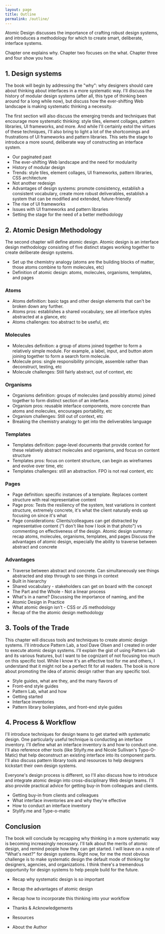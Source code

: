 ```yaml
---
layout: page
title: Outline
permalink: /outline/
---
```


Atomic Design discusses the importance of crafting robust design systems, and introduces a methodology for which to create smart, deliberate, interface systems.

Chapter one explains why. Chapter two focuses on the what. Chapter three and four show you how.


## 1. Design systems
The book will begin by addressing the "why": why designers should care about thinking about interfaces in a more systematic way. I'll discuss the history of modular design systems (after all, this type of thinking been around for a long while now), but discuss how the ever-shifting Web landscape is making systematic thinking a necessity.

The first section will also discuss the emerging trends and techniques that encourage more systematic thinking: style tiles, element collages, pattern libraries, UI frameworks, and more. And while I'll certainly extol the virtues of these techniques, I'll also bring to light a lot of the shortcomings and frustrations of UI frameworks and pattern libraries. This sets the stage to introduce a more sound, deliberate way of constructing an interface system.

- Our paginated past
- The ever-shifting Web landscape and the need for modularity
- History of modular design
- Trends: style tiles, element collages, UI frameworks, pattern libraries, CSS architecture
- Not another redesign
- Advantages of design systems: promote consistency, establish a consistent vocabulary, create more robust deliverables, establish a system that can be modified and extended, future-friendly
- The rise of UI frameworks
- Issues with UI frameworks and pattern libraries
- Setting the stage for the need of a better methodology

## 2. Atomic Design Methodology
The second chapter will define atomic design. Atomic design is an interface design methodology consisting of five distinct stages working together to create deliberate design systems.

- Set up the chemistry analogy (atoms are the building blocks of matter, those atoms combine to form molecules, etc)
- Definition of atomic design: atoms, molecules, organisms, templates, and pages

### Atoms
- Atoms definition: basic tags and other design elements that can't be broken down any further.
- Atoms pros: establishes a shared vocabulary, see all interface styles abstracted at a glance, etc
- Atoms challenges: too abstract to be useful, etc

### Molecules
- Molecules definition: a group of atoms joined together to form a relatively simple module. For example, a label, input, and button atom joining together to form a search form molecule.
- Molecule pros: single responsibility principle, assemble rather than deconstruct, testing, etc
- Molecule challenges: Still fairly abstract, out of context, etc

### Organisms
- Organisms definition: groups of molecules (and possibly atoms) joined together to form distinct section of an interface.
- Organism pros: reusable interface components, more concrete than atoms and molecules, encourages portability, etc
- Organism challenges: Still out of context, etc
- Breaking the chemistry analogy to get into the deliverables language

### Templates
- Templates definition: page-level documents that provide context for these relatively abstract molecules and organisms, and  focus on content structure
- Templates pros: focus on content structure, can begin as wireframes and evolve over time, etc
- Templates challenges: still an abstraction. FPO is not real content, etc

### Pages
- Page definition: specific instances of a template. Replaces content structure with real representative content
- Page pros: Tests the resiliency of the system, test variations in content structure, extremely concrete, it's what the client naturally ends up focusing on since it's what
- Page considerations: Clients/colleagues can get distracted by representative content ("I don't like how I look in that photo") vs commenting on effectiveness of the design.
Atomic design summary: recap atoms, molecules, organisms, templates, and pages
Discuss the advantages of atomic design, especially the ability to traverse between abstract and concrete

### Advantages
- Traverse between abstract and concrete. Can simultaneously see things abstracted and step through to see things in context
- Built in hierarchy
- Shared vocabulary - stakeholders can get on board with the concept
- The Part and the Whole - Not a linear process
- What's in a name? Discussing the importance of naming, and the
- Atomic Design in Practice 
- What atomic design isn't - CSS or JS methodology
- Recap of the the atomic design methodology

## 3. Tools of the Trade
This chapter will discuss tools and techniques to create atomic design systems. I'll introduce Pattern Lab, a tool Dave Olsen and I created in order to execute atomic design systems. I'll explain the gist of using Pattern Lab and its various features, but I want to be cognizant of not focusing too much on this specific tool. While I know it's an effective tool for me and others, I understand that it might not be a perfect fit for all readers. The book is more about promoting the idea of atomic design rather than any specific tool.

- Style guides, what are they, and the many flavors of 
- Front-end style guides
- Pattern Lab, what and how
- Getting started
- Interface inventories
- Pattern library boilerplates, and front-end style guides

## 4. Process & Workflow
I'll introduce techniques for design teams to get started with systematic design. One particularly useful technique is conducting an interface inventory. I'll define what an interface inventory is and how to conduct one. I'll also reference other tools (like Stlyify.me and Nicole Sullivan's Typo-O-Matic) that help deconstruct an existing interface into its component parts. I'll also discuss pattern library tools and resources to help designers kickstart their own design systems.

Everyone's design process is different, so I'll also discuss how to introduce and integrate atomic design into cross-disciplinary Web design teams. I'll also provide practical advice for getting buy-in from colleagues and clients.

- Getting buy-in from clients and colleagues
- What interface inventories are and why they're effective
- How to conduct an interface inventory
- Stylify.me and Type-o-matic


## Conclusion
The book will conclude by recapping why thinking in a more systematic way is becoming increasingly necessary. I'll talk about the merits of atomic design, and remind people how they can get started. I will leave on a note of "What's next?" for design systems. Right now, for me the most obvious challenge is to make systematic design the default mode of thinking for designers, agencies, and organizations. I think there's a tremendous opportunity for design systems to help people build for the future.

- Recap why systematic design is so important
- Recap the advantages of atomic design
- Recap how to incorporate this thinking into your workflow

- Thanks & Acknowledgements 
- Resources
- About the Author
